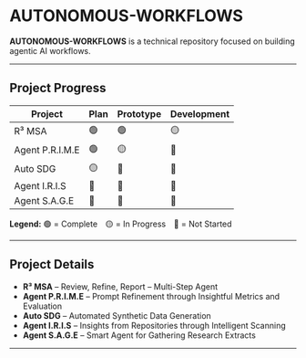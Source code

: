 #  AUTONOMOUS-WORKFLOWS

**AUTONOMOUS-WORKFLOWS** is a technical repository focused on building agentic AI workflows.

---

##  Project Progress

| Project             | Plan   | Prototype | Development |
|---------------------|--------|-----------|-------------|
| R³ MSA              | 🟢     | 🟢         | 🟡           |
| Agent P.R.I.M.E     | 🟢     | 🟡         | 🔴           |
| Auto SDG            | 🟡     | 🔴         | 🔴           |
| Agent I.R.I.S       | 🔴     | 🔴         | 🔴           |
| Agent S.A.G.E       | 🔴     | 🔴         | 🔴           |

**Legend:** 🟢 = Complete 🟡 = In Progress 🔴 = Not Started

---

## Project Details

- **R³ MSA** – Review, Refine, Report – Multi-Step Agent  
- **Agent P.R.I.M.E** – Prompt Refinement through Insightful Metrics and Evaluation
- **Auto SDG** – Automated Synthetic Data Generation
- **Agent I.R.I.S** – Insights from Repositories through Intelligent Scanning
- **Agent S.A.G.E** – Smart Agent for Gathering Research Extracts 

---
